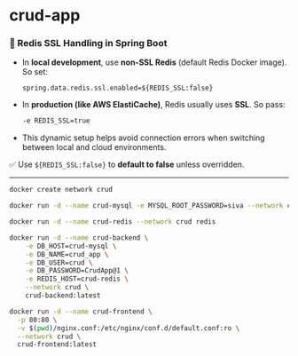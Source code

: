 # crud-app
### 🔐 Redis SSL Handling in Spring Boot

* In **local development**, use **non-SSL Redis** (default Redis Docker image).
  So set:

  ```properties
  spring.data.redis.ssl.enabled=${REDIS_SSL:false}
  ```

* In **production (like AWS ElastiCache)**, Redis usually uses **SSL**.
  So pass:

  ```bash
  -e REDIS_SSL=true
  ```

* This dynamic setup helps avoid connection errors when switching between local and cloud environments.

✅ Use `${REDIS_SSL:false}` to **default to false** unless overridden.

---

```bash
docker create network crud
```

```bash
docker run -d --name crud-mysql -e MYSQL_ROOT_PASSWORD=siva --network crud crud-mysql:latest
```

```bash
docker run -d --name crud-redis --network crud redis
```

```bash
docker run -d --name crud-backend \
    -e DB_HOST=crud-mysql \
    -e DB_NAME=crud_app \
    -e DB_USER=crud \
    -e DB_PASSWORD=CrudApp@1 \
    -e REDIS_HOST=crud-redis \
    --network crud \
    crud-backend:latest
```

```bash
docker run -d --name crud-frontend \
  -p 80:80 \
  -v $(pwd)/nginx.conf:/etc/nginx/conf.d/default.conf:ro \
  --network crud \
  crud-frontend:latest
```


